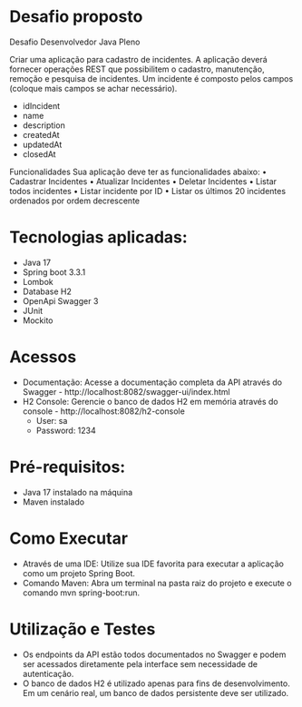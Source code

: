 # Desafio proposto
Desafio Desenvolvedor Java Pleno

Criar uma aplicação para cadastro de incidentes.
A aplicação deverá fornecer operações REST que possibilitem o cadastro, manutenção,
remoção e pesquisa de incidentes.
Um incidente é composto pelos campos (coloque mais campos se achar necessário).
  - idIncident
  - name
  - description
  - createdAt
  - updatedAt
  - closedAt

Funcionalidades
Sua aplicação deve ter as funcionalidades abaixo:
     • Cadastrar Incidentes
     • Atualizar Incidentes
     • Deletar Incidentes
     • Listar todos incidentes
     • Listar incidente por ID
     • Listar os últimos 20 incidentes ordenados por ordem decrescente

# Tecnologias aplicadas:
   - Java 17
   - Spring boot 3.3.1
   - Lombok
   - Database H2
   - OpenApi Swagger 3
   - JUnit
   - Mockito

# Acessos
   - Documentação: Acesse a documentação completa da API através do Swagger - http://localhost:8082/swagger-ui/index.html
   - H2 Console: Gerencie o banco de dados H2 em memória através do console - http://localhost:8082/h2-console
      - User: sa
      - Password: 1234

# Pré-requisitos:
   - Java 17 instalado na máquina
   - Maven instalado

# Como Executar
   - Através de uma IDE: Utilize sua IDE favorita para executar a aplicação como um projeto Spring Boot.
   - Comando Maven: Abra um terminal na pasta raiz do projeto e execute o comando mvn spring-boot:run.
  
# Utilização e Testes
 - Os endpoints da API estão todos documentados no Swagger e podem ser acessados diretamente pela interface sem necessidade de autenticação.
 - O banco de dados H2 é utilizado apenas para fins de desenvolvimento. Em um cenário real, um banco de dados persistente deve ser utilizado.
